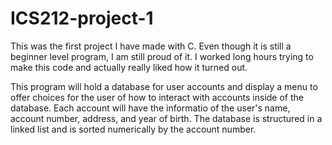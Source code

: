 # ICS212-project-1

This was the first project I have made with C. Even though it is still a beginner level program, I am still proud of it. I worked long hours trying to make this code and actually really liked how it turned out. 

This program will hold a database for user accounts and display a menu to offer choices for the user of how to interact with accounts inside of the database. Each account will have the informatio of the user's name, account number, address, and year of birth. The database is structured in a linked list and is sorted numerically by the account number.
